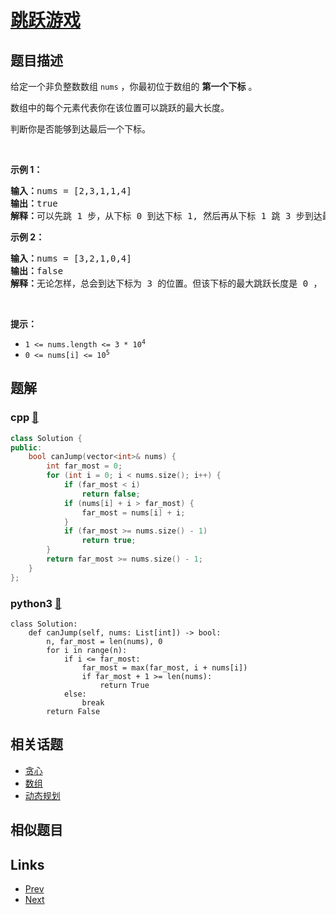
# [跳跃游戏](https://leetcode-cn.com/problems/jump-game)

## 题目描述

<p>给定一个非负整数数组 <code>nums</code> ，你最初位于数组的 <strong>第一个下标</strong> 。</p>

<p>数组中的每个元素代表你在该位置可以跳跃的最大长度。</p>

<p>判断你是否能够到达最后一个下标。</p>

<p> </p>

<p><strong>示例 1：</strong></p>

<pre>
<strong>输入：</strong>nums = [2,3,1,1,4]
<strong>输出：</strong>true
<strong>解释：</strong>可以先跳 1 步，从下标 0 到达下标 1, 然后再从下标 1 跳 3 步到达最后一个下标。
</pre>

<p><strong>示例 2：</strong></p>

<pre>
<strong>输入：</strong>nums = [3,2,1,0,4]
<strong>输出：</strong>false
<strong>解释：</strong>无论怎样，总会到达下标为 3 的位置。但该下标的最大跳跃长度是 0 ， 所以永远不可能到达最后一个下标。
</pre>

<p> </p>

<p><strong>提示：</strong></p>

<ul>
	<li><code>1 <= nums.length <= 3 * 10<sup>4</sup></code></li>
	<li><code>0 <= nums[i] <= 10<sup>5</sup></code></li>
</ul>


## 题解

### cpp [🔗](jump-game.cpp) 
```cpp
class Solution {
public:
    bool canJump(vector<int>& nums) {
        int far_most = 0;
        for (int i = 0; i < nums.size(); i++) {
            if (far_most < i) 
                return false;
            if (nums[i] + i > far_most) {
                far_most = nums[i] + i;
            }
            if (far_most >= nums.size() - 1)
                return true;
        }
        return far_most >= nums.size() - 1;
    }
};
```
### python3 [🔗](jump-game.py) 
```python3
class Solution:
    def canJump(self, nums: List[int]) -> bool:
        n, far_most = len(nums), 0
        for i in range(n):
            if i <= far_most:
                far_most = max(far_most, i + nums[i])
                if far_most + 1 >= len(nums):
                    return True
            else:
                break
        return False
```


## 相关话题

- [贪心](https://leetcode-cn.com/tag/greedy) 
- [数组](https://leetcode-cn.com/tag/array) 
- [动态规划](https://leetcode-cn.com/tag/dynamic-programming) 


## 相似题目



## Links

- [Prev](../spiral-matrix/README.md) 
- [Next](../merge-intervals/README.md) 


